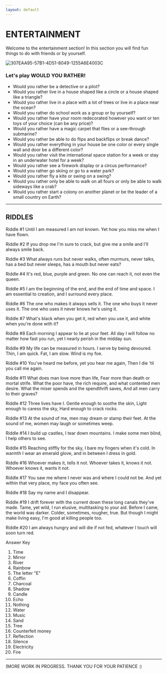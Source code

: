 ```yaml
---
layout: default
---
```


# ENTERTAINMENT

Welcome to the entertainment section!
In this section you will find fun things to do with friends or by yourself.

![307EAA95-57B1-4D51-8049-1255A6E4003C](https://user-images.githubusercontent.com/48270916/85076413-8ab62a80-b16c-11ea-9c5f-fa069797bf7d.jpeg)

### Let's play WOULD YOU RATHER!

* Would you rather be a detective or a pilot?
* Would you rather live in a house shaped like a circle or a house shaped like a triangle?
* Would you rather live in a place with a lot of trees or live in a place near the ocean? 
* Would you rather do school work as a group or by yourself? 
* Would you rather have your room redecorated however you want or ten toys of your choice (can be any price)? 
* Would you rather have a magic carpet that flies or a see-through submarine?
* Would you rather be able to do flips and backflips or break dance?
* Would you rather everything in your house be one color or every single wall and door be a different color?
* Would you rather visit the international space station for a week or stay in an underwater hotel for a week?
* Would you rather see a firework display or a circus performance?
* Would you rather go skiing or go to a water park?
* Would you rather fly a kite or swing on a swing?
* Would you rather only be able to walk on all fours or only be able to walk sideways like a crab?
* Would you rather start a colony on another planet or be the leader of a small country on Earth?

* * * 

## RIDDLES

Riddle #1
Until I am measured I am not known.
Yet how you miss me when I have flown.

Riddle #2
If you drop me I'm sure to crack,
but give me a smile and I'll always smile back.

Riddle #3
What always runs but never walks, often murmurs, never talks, has a bed but never sleeps, has a mouth but never eats?

Riddle #4
It's red, blue, purple and green.
No one can reach it, not even the queen.

Riddle #5
I am the beginning of the end, and the end of time and space.
I am essential to creation, and I surround every place.

Riddle #6
The one who makes it always sells it.
The one who buys it never uses it.
The one who uses it never knows he's using it.

Riddle #7
What's black when you get it, red when you use it, and white when you're done with it?

Riddle #8
Each morning I appear to lie at your feet.
All day I will follow no matter how fast you run, yet I nearly perish in the midday sun.

Riddle #9
My life can be measured in hours.
I serve by being devoured.
Thin, I am quick. Fat, I am slow.
Wind is my foe.

Riddle #10
You've heard me before, yet you hear me again,
Then I die 'til you call me again.

Riddle #11
What does man love more than life,
Fear more than death or mortal strife.
What the poor have, the rich require,
and what contented men desire.
What the miser spends and the spendthrift saves,
And all men carry to their graves?

Riddle #12
Three lives have I.
Gentle enough to soothe the skin,
Light enough to caress the sky,
Hard enough to crack rocks.

Riddle #13
At the sound of me, men may dream or stamp their feet.
At the sound of me, women may laugh or sometimes weep.

Riddle #14
I build up castles, I tear down mountains.
I make some men blind, I help others to see.

Riddle #15
Reaching stiffly for the sky, I bare my fingers when it's cold.
In warmth I wear an emerald glove, and in between I dress in gold.

Riddle #16
Whoever makes it, tells it not.
Whoever takes it, knows it not.
Whoever knows it, wants it not.

Riddle #17
You saw me where I never was and where I could not be. And yet within that very place, my face you often see.

Riddle #18
Say my name and I disappear.

Riddle #19
I drift forever with the current down these long canals they've made.
Tame, yet wild, I run elusive, multitasking to your aid.
Before I came, the world was darker. Colder, sometimes, rougher, true.
But though I might make living easy, I'm good at killing people too.

Riddle #20
I am always hungry and will die if not fed, whatever I touch will soon turn red.


Answer Key
1. Time
2. Mirror
3. River
4. Rainbow
5. The letter "E"
6. Coffin
7. Charcoal
8. Shadow
9. Candle
10. Echo
11. Nothing
12. Water
13. Music
14. Sand
15. Tree
16. Counterfeit money
17. Reflection
18. Silence
19. Electricity
20. Fire

***

(MORE WORK IN PROGRESS. THANK YOU FOR YOUR PATIENCE :)

